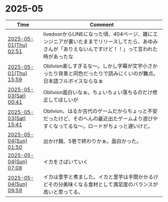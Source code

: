 # 2025-05

| Time | Comment |
| ----- | ------- |
| [2025-05-01(Thu) 02:51](https://bsky.app/profile/tokuhirom.bsky.social/post/3lo3chvhzus2d) | livedoorからLINEになった頃、404ページ、雑にエンジニアが書いたままでリリースしてたら、あゆみさんが「ありえないんですけど！！」って言われた時があったな |
| [2025-05-01(Thu) 15:59](https://bsky.app/profile/tokuhirom.bsky.social/post/3lo4oin4llk23) | Oblivion楽しすぎるな〜。しかし字幕が文字小さかったり背景と同色だったりで読みにくいのが難点。日本語フルボイスならなぁ |
| [2025-05-03(Sat) 00:41](https://bsky.app/profile/tokuhirom.bsky.social/post/3loa44ymz6k2f) | Oblivion面白いなぁ。ちょいちょい落ちるのだけ修正してほしいが |
| [2025-05-03(Sat) 15:41](https://bsky.app/profile/tokuhirom.bsky.social/post/3lobohd6rbc2f) | Oblivion、はるか古代のゲームだからちょっと不安だったけど、そのへんの最近出たゲームより遊びやすくなってるな〜。ロードがちょっと遅いけど。 |
| [2025-05-04(Sun) 01:50](https://bsky.app/profile/tokuhirom.bsky.social/post/3locqhs76cc2f) | 出かけ親、5巻で終わりかぁ。面白かった。 |
| [2025-05-04(Sun) 07:08](https://bsky.app/profile/tokuhirom.bsky.social/post/3lodcamksys2f) | イカをさばいていく |
| [2025-05-04(Sun) 09:59](https://bsky.app/profile/tokuhirom.bsky.social/post/3lodlsehhyc2f) | イカは里芋と煮ました。イカと里芋は手間かかるけどその分美味くなる食材として満足度のバランスが高いと思ってる。 |
